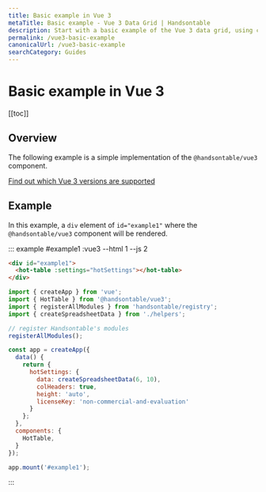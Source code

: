 ```yaml
---
title: Basic example in Vue 3
metaTitle: Basic example - Vue 3 Data Grid | Handsontable
description: Start with a basic example of the Vue 3 data grid, using component props for configuration and external control.
permalink: /vue3-basic-example
canonicalUrl: /vue3-basic-example
searchCategory: Guides
---
```


# Basic example in Vue 3

[[toc]]

## Overview

The following example is a simple implementation of the `@handsontable/vue3` component.

[Find out which Vue 3 versions are supported](@/guides/integrate-with-vue3/vue3-installation.md#vue-3-version-support)

## Example

In this example, a `div` element of `id="example1"` where the `@handsontable/vue3` component will be rendered.

::: example #example1 :vue3 --html 1 --js 2
```html
<div id="example1">
  <hot-table :settings="hotSettings"></hot-table>
</div>
```
```js
import { createApp } from 'vue';
import { HotTable } from '@handsontable/vue3';
import { registerAllModules } from 'handsontable/registry';
import { createSpreadsheetData } from './helpers';

// register Handsontable's modules
registerAllModules();

const app = createApp({
  data() {
    return {
      hotSettings: {
        data: createSpreadsheetData(6, 10),
        colHeaders: true,
        height: 'auto',
        licenseKey: 'non-commercial-and-evaluation'
      }
    };
  },
  components: {
    HotTable,
  }
});

app.mount('#example1');
```
:::
